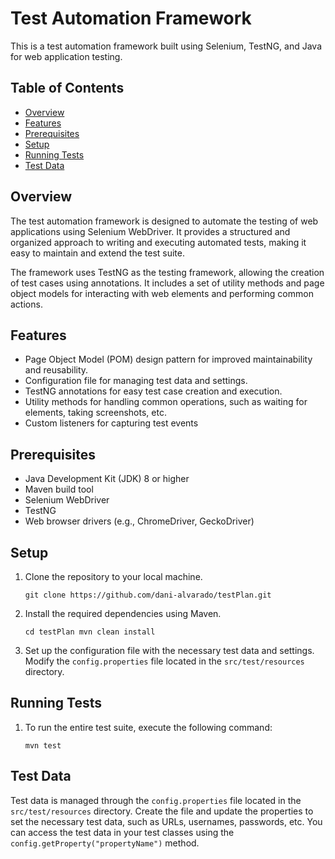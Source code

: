 # Test Automation Framework

This is a test automation framework built using Selenium, TestNG, and Java for web application testing.

## Table of Contents

-   [Overview](#overview)
-   [Features](#features)
-   [Prerequisites](#prerequisites)
-   [Setup](#setup)
-   [Running Tests](#running-tests)
-   [Test Data](#test-data)

## Overview

The test automation framework is designed to automate the testing of web applications using Selenium WebDriver. It provides a structured and organized approach to writing and executing automated tests, making it easy to maintain and extend the test suite.

The framework uses TestNG as the testing framework, allowing the creation of test cases using annotations. It includes a set of utility methods and page object models for interacting with web elements and performing common actions.

## Features

-   Page Object Model (POM) design pattern for improved maintainability and reusability.
-   Configuration file for managing test data and settings.
-   TestNG annotations for easy test case creation and execution.
-   Utility methods for handling common operations, such as waiting for elements, taking screenshots, etc.
-   Custom listeners for capturing test events

## Prerequisites

-   Java Development Kit (JDK) 8 or higher
-   Maven build tool
-   Selenium WebDriver
-   TestNG
-   Web browser drivers (e.g., ChromeDriver, GeckoDriver)

## Setup

1.  Clone the repository to your local machine.
    
    `git clone https://github.com/dani-alvarado/testPlan.git` 
    
2.  Install the required dependencies using Maven.
    
    `cd testPlan
    mvn clean install` 
    
3.  Set up the configuration file with the necessary test data and settings. Modify the `config.properties` file located in the `src/test/resources` directory.
    
    

## Running Tests

1.  To run the entire test suite, execute the following command:
 
    `mvn test` 
    

## Test Data

Test data is managed through the `config.properties` file located in the `src/test/resources` directory. Create the file and update the properties to set the necessary test data, such as URLs, usernames, passwords, etc. You can access the test data in your test classes using the `config.getProperty("propertyName")` method.
